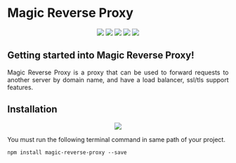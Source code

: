 # Magic Reverse Proxy

<p align="center">
<img src="https://badgen.net/npm/v/magic-reverse-proxy"/>
<img src="https://badgen.net/npm/dt/magic-reverse-proxy"/>
<img src="https://badgen.net/npm/license/magic-reverse-proxy"/>
<img src="https://badgen.net/npm/types/magic-reverse-proxy"/>
<img src="https://badgen.net/badge/author/MurylloEx/red?icon=label"/>
</p>

## Getting started into Magic Reverse Proxy!
<p align="justify">Magic Reverse Proxy is a proxy that can be used to forward requests to another server by domain name, and have a load balancer, ssl/tls support features.</p>

## Installation

<p align="center">
<img src="https://nodei.co/npm/magic-reverse-proxy.png?downloads=true&downloadRank=true&stars=true"/>
</p>
<p align="justify">You must run the following terminal command in same path of your project.<p>
  
```
npm install magic-reverse-proxy --save
```
